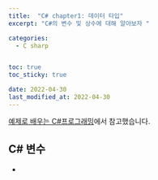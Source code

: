 ```yaml
---
title:  "C# chapter1: 데이터 타입"
excerpt: "C#의 변수 및 상수에 대해 알아보자 "

categories:
  - C sharp


toc: true
toc_sticky: true

date: 2022-04-30
last_modified_at: 2022-04-30
---
```

[예제로 배우는 C#프로그래밍](http://www.csharpstudy.com/CSharp/CSharp-variable.aspx)에서 참고했습니다.

## C# 변수

  -
